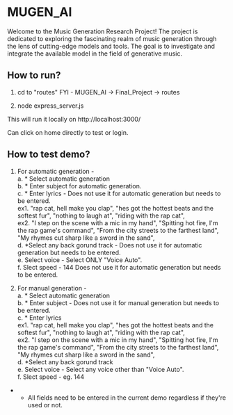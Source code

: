 # MUGEN_AI
Welcome to the Music Generation Research Project! The project is dedicated to exploring the fascinating realm of music generation through the lens of cutting-edge models and tools. The goal is to investigate and integrate the available model in the field of generative music.

## How to run?
1. cd to "routes" 
FYI - MUGEN_AI -> Final_Project -> routes

2. node express_server.js

This will run it locally on http://localhost:3000/

Can click on home directly to test or login.

## How to test demo?

1. For automatic generation - <br /> 
    a. * Select automatic generation <br /> 
    b. * Enter subject for automatic generation.<br /> 
    c. * Enter lyrics - Does not use it for automatic generation but needs to be entered.<br /> 
    ex1. "rap cat, hell make you clap", "hes got the hottest beats and the softest fur", "nothing to laugh at", "riding with the rap cat", <br /> 
    ex2. "I step on the scene with a mic in my hand", "Spitting hot fire, I'm the rap game's command", "From the city streets to the farthest land", "My rhymes cut sharp like a sword in the sand", <br /> 
    d. *Select any back gorund track - Does not use it for automatic generation but needs to be entered. <br /> 
    e. Select voice - Select ONLY "Voice Auto". <br /> 
    f. Slect speed - 144 Does not use it for automatic generation but needs to be entered. <br /> 

2. For manual generation - <br /> 
    a. * Select automatic generation <br /> 
    b. * Enter subject - Does not use it for manual generation but needs to be entered. <br /> 
    c. * Enter lyrics <br /> 
    ex1. "rap cat, hell make you clap", "hes got the hottest beats and the softest fur", "nothing to laugh at", "riding with the rap cat", <br /> 
    ex2. "I step on the scene with a mic in my hand", "Spitting hot fire, I'm the rap game's command", "From the city streets to the farthest land", "My rhymes cut sharp like a sword in the sand", <br /> 
    d. *Select any back gorund track <br /> 
    e. Select voice - Select any voice other than "Voice Auto". <br /> 
    f. Slect speed - eg. 144 <br /> 

* - All fields need to be entered in the current demo regardless if they're used or not.
